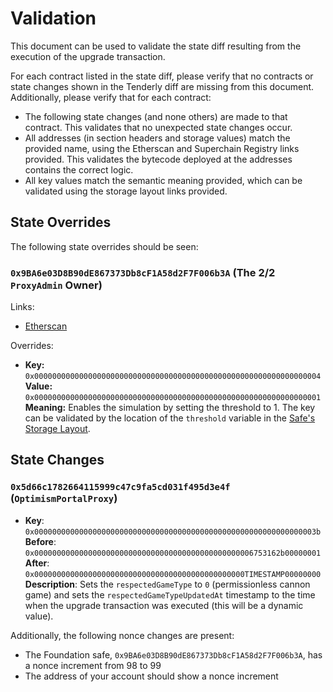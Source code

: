 # Validation

This document can be used to validate the state diff resulting from the execution of the upgrade transaction.

For each contract listed in the state diff, please verify that no contracts or state changes shown in the Tenderly diff
are missing from this document. Additionally, please verify that for each contract:

- The following state changes (and none others) are made to that contract. This validates that no unexpected state
  changes occur.
- All addresses (in section headers and storage values) match the provided name, using the Etherscan and Superchain
  Registry links provided. This validates the bytecode deployed at the addresses contains the correct logic.
- All key values match the semantic meaning provided, which can be validated using the storage layout links provided.

## State Overrides

The following state overrides should be seen:

### `0x9BA6e03D8B90dE867373Db8cF1A58d2F7F006b3A` (The 2/2 `ProxyAdmin` Owner)

Links:
- [Etherscan](https://etherscan.io/address/0x9BA6e03D8B90dE867373Db8cF1A58d2F7F006b3A)

Overrides:

- **Key:** `0x0000000000000000000000000000000000000000000000000000000000000004` <br/>
  **Value:** `0x0000000000000000000000000000000000000000000000000000000000000001` <br/>
  **Meaning:** Enables the simulation by setting the threshold to 1. The key can be validated by the location of the `threshold` variable in the [Safe's Storage Layout](https://github.com/safe-global/safe-smart-account/blob/v1.3.0/contracts/examples/libraries/GnosisSafeStorage.sol#L14).

## State Changes


###  `0x5d66c1782664115999c47c9fa5cd031f495d3e4f` (`OptimismPortalProxy`)

- **Key**: `0x000000000000000000000000000000000000000000000000000000000000003b` <br/>
  **Before**: `0x0000000000000000000000000000000000000000000000006753162b00000001` <br/>
  **After**: `0x00000000000000000000000000000000000000000000000TIMESTAMP00000000` <br/>
  **Description**: Sets the `respectedGameType` to `0` (permissionless cannon game) and sets the `respectedGameTypeUpdatedAt` timestamp to the time when the upgrade transaction was executed (this will be a dynamic value).

Additionally, the following nonce changes are present:
- The Foundation safe, `0x9BA6e03D8B90dE867373Db8cF1A58d2F7F006b3A`, has a nonce increment from 98 to 99
- The address of your account should show a nonce increment
